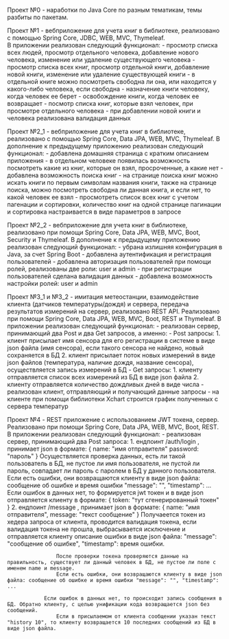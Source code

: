 Проект №0 - наработки по Java Core по разным тематикам, темы разбиты по пакетам.

Проект №1 - вебприложение для учета книг в библиотеке, реализовано с помощью Spring Core, JDBC, WEB, MVC, Thymeleaf.  
	В приложении реализован следующий функционал:
	   	- просмотр списка всех людей, просмотр отдельного человека, добавление нового человека, изменение или удаление существующего человека
		- просмотр списка всех книг, просмотр отдельной книги, добавление новой книги, изменение или удаление существующей книги
		- в отдельной книге можно посмотреть свободна ли она, или находится у какого-либо человека, если свободна
		- назначение книги человеку, когда человек ее берет
		- освобождение книги, когда человек ее возвращает
		- посмотр списка книг, которые взял человек, при просмотре отдельного человека
		- при добавлении новой книги и человека реализована валидация данных

Проект №2_1 - вебприложение для учета книг в библиотеке, реализовано с помощью Spring Core, Data JPA, WEB, MVC, Thymeleaf. 
	В дополнение к предыдущему приложению реализован следующий функционал:
		- добавлена домашняя страница с кратким описанием приложения
		- в отдельном человеке появилась возможность посмотреть какие из книг, которые он взял, просроченные, а какие нет
		- добавлена возможность поиска книг
		- на странице поиска книг можно искать книги по первым символам названия книги, также на странице поиска, можно посмотреть свободна ли данная книга, и если нет, то
		какой человек ее взял
		- просмотреть список всех книг с учетом пагенации и сортировки, количество книг на одной странице пагинации и сортировка настраивается в виде параметров в запросе

Проект №2_2 - вебприложение для учета книг в библиотеке, реализовано при помощи Spring Core, Data JPA, WEB, MVC, Boot, Security и Thymeleaf. 
	В дополнение к предыдущему приложению реализован следующий функционал:
		- убрана излишняя конфигурация в Java, за счет Spring Boot
		- добавлена аутентификация и регистрация пользователей
		- добавлена авторизация пользователей при помощи ролей, реализованы две роли: user и admin
		- при регистрации пользователей сделана валидация данных
		- добавлена возможность настройки ролей: user и admin

Проект №3_1 и №3_2 - имитация метеостанции, взаимодействие клиента (датчиков температуры/дождя) и сервера, передача результатов измерений на сервер, реализовано REST API.
	Реализовано при помощи Spring Core, Data JPA, WEB, MVC, Boot, REST и Thymeleaf. 
	В приложении реализован следующий функционал:
		- реализован сервер, принимающий два Post и два Get запросов, а именно: 
			- Post запросы: 
				1. клиент присылает имя сенсора для его регистрации в системе в виде json файла (имя сенсора), если такого сенсора не найдено, новый сохраняется в БД
				2. клиент присылает поток новых измерений в виде json файлов (температура, наличие дождя, название сенсора), осуществляется запись измерений в БД
			- Get запросы: 
				1. клиенту отправляется список всех измерений из БД в виде json файла
				2. клиенту отправляется количество дождливых дней в виде числа
		- реализован клиент, отправляющий и получающий данные запросы
		- на клиенте при помощи библиотеки Xchart строится график полученных с сервера температур

Проект №4 - REST приложение с использованием JWT токена, сервер. Реализовано при помощи Spring Core, Data JPA, WEB, MVC, Boot, REST.
	В приложении реализован следующий функционал:
		- реализован сервер, принимающий два Post запроса:
			1. ендпоинт /auth/login , принимает json в формате:
				{
	    				name: "имя отправителя"
    					password: "пароль" 
				}
				Осуществляется проверка данных, есть ли такой пользователь в БД, не пустое ли имя пользователя, не пустой ли пароль, совпадает ли пароль с паролем в БД 
				у данного пользователя.
				Если есть ошибки, они возвращаются клиенту в виде json файла: сообщение об ошибке и время ошибки "message": "", "timestamp": ...
 				Если ошибок в данных нет, то формируется jwt токен и в виде json отправляется клиенту в формате:
				{
    					token: "тут сгенерированный токен" 
				}
			2. ендпоинт /message , принимает json в формате:
				{
    					name:       "имя отправителя",
    					message:    "текст сообщение"
				}
				Получаеется токен из хедера запроса от клиента, проводится валидация токена, если валидация токена не прошла, выбрасывается исключение и отправляется 
				клиенту описание ошибки в виде json файла: "message": "сообщение об ошибке", "timestamp": время ошибки.

    				После проверки токена проверяются данные на правильность, существует ли данный человек в БД, не пустое ли поле с именем name и message. 
    				Если есть ошибки, они возвращаются клиенту в виде json файла: сообщение об ошибке и время ошибки "message": "", "timestamp": ...

				Если ошибок в данных нет, то происходит запись сообщения в БД. Обратно клиенту, с целью унификации кода возвращается json без сообщений.
    				Если в присылаемом от клиента сообщении указан текст "history 10", то клиенту возвращается 10 последних сообщений из БД в виде json файла.